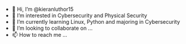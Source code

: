 - 👋 Hi, I’m @kieranluthor15
- 👀 I’m interested in Cybersecurity and Physical Security
- 🌱 I’m currently learning Linux, Python and majoring in Cybersecurity
- 💞️ I’m looking to collaborate on ...
- 📫 How to reach me ...

<!---
kieranluthor15/kieranluthor15 is a ✨ special ✨ repository because its `README.md` (this file) appears on your GitHub profile.
You can click the Preview link to take a look at your changes.
--->
